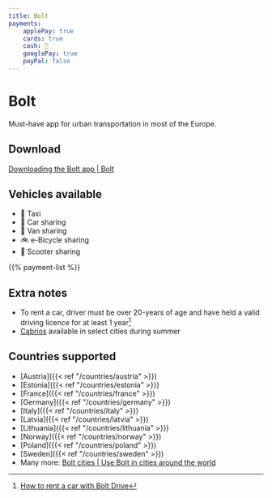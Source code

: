 ```yaml
---
title: Bolt
payments:
    applePay: true
    cards: true
    cash: 🚕
    googlePay: true
    payPal: false
---
```


# Bolt
Must-have app for urban transportation in most of the Europe.

## Download
[Downloading the Bolt app | Bolt](https://bolt.eu/en-lv/support/articles/115003024753/) 

## Vehicles available
- 🚕 Taxi
- 🚙 Car sharing
- 🚐 Van sharing
- 🚲 e-Bicycle sharing 
- 🛴 Scooter sharing

{{% payment-list %}}

## Extra notes
- To rent a car, driver must be over 20-years of age and have held a valid driving licence for at least 1 year[^1]
- [Cabrios](https://en.wikipedia.org/wiki/Convertible) available in select cities during summer

## Countries supported
- [Austria]({{< ref "/countries/austria" >}})
- [Estonia]({{< ref "/countries/estonia" >}})
- [France]({{< ref "/countries/france" >}})
- [Germany]({{< ref "/countries/germany" >}})
- [Italy]({{< ref "/countries/italy" >}})
- [Latvia]({{< ref "/countries/latvia" >}})
- [Lithuania]({{< ref "/countries/lithuania" >}})
- [Norway]({{< ref "/countries/norway" >}})
- [Poland]({{< ref "/countries/poland" >}})
- [Sweden]({{< ref "/countries/sweden" >}})
- Many more: [Bolt cities | Use Bolt in cities around the world](https://bolt.eu/en/cities/) 

[^1]: [How to rent a car with Bolt Drive](https://bolt.eu/en-lv/drive/)
